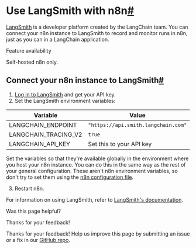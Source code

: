 [ ](https://github.com/n8n-io/n8n-docs/edit/main/docs/advanced-ai/langchain/langsmith.md "Edit this page")

# Use LangSmith with n8n[#](#use-langsmith-with-n8n "Permanent link")

[LangSmith](https://www.langchain.com/langsmith) is a developer platform created by the LangChain team. You can connect your n8n instance to LangSmith to record and monitor runs in n8n, just as you can in a LangChain application.

Feature availability

Self-hosted n8n only.

## Connect your n8n instance to LangSmith[#](#connect-your-n8n-instance-to-langsmith "Permanent link")

  1. [Log in to LangSmith](https://smith.langchain.com/settings) and get your API key.
  2. Set the LangSmith environment variables:

Variable | Value  
---|---  
LANGCHAIN_ENDPOINT | `"https://api.smith.langchain.com"`  
LANGCHAIN_TRACING_V2 | `true`  
LANGCHAIN_API_KEY | Set this to your API key  
  
Set the variables so that they're available globally in the environment where you host your n8n instance. You can do this in the same way as the rest of your general configuration. These aren't n8n environment variables, so don't try to set them using the [n8n configuration file](../../../hosting/configuration/configuration-methods/#set-environment-variables-using-a-file).

  3. Restart n8n.




For information on using LangSmith, refer to [LangSmith's documentation](https://docs.smith.langchain.com/).

Was this page helpful? 

Thanks for your feedback! 

Thanks for your feedback! Help us improve this page by submitting an issue or a fix in our [GitHub repo](https://github.com/n8n-io/n8n-docs). 
